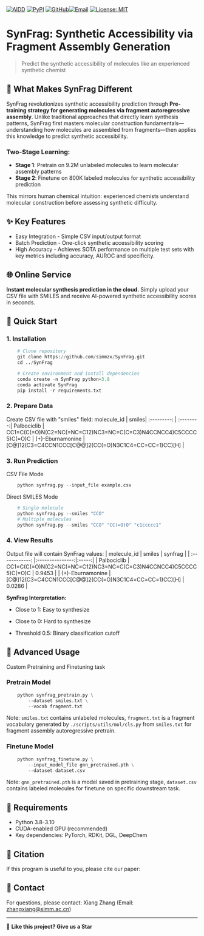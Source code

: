 [![AIDD](https://img.shields.io/badge/🧬%20AIDD-Synthetic%20Accessibility-4CAF50?style=flat)](https://github.com/simmzx/SynFrag)
[![PyPI](https://img.shields.io/badge/PyPI-farscore%20v1.0.1-306998?style=flat&logo=pypi&logoColor=white)](https://pypi.org/project/farscore/)
[![GitHub](https://img.shields.io/badge/simmzx💤-181717?style=flat&logo=github&logoColor=white)](https://github.com/simmzx)[![Email](https://img.shields.io/badge/📧Email-1E88E5?style=flat)](mailto:zhangxiang@simm.ac.cn?subject=Regarding%20FARScore)
[![License: MIT](https://img.shields.io/badge/License-MIT-yellow.svg)](https://opensource.org/licenses/MIT)

# SynFrag: Synthetic Accessibility via Fragment Assembly Generation
> Predict the synthetic accessibility of molecules like an experienced synthetic chemist
## 🎯 What Makes SynFrag Different
SynFrag revolutionizes synthetic accessibility prediction through **Pre-training strategy for generating molecules via fragment autoregressive assembly**. Unlike traditional approaches that directly learn synthesis patterns, SynFrag first masters molecular construction fundamentals—understanding how molecules are assembled from fragments—then applies this knowledge to predict synthetic accessibility.
### Two-Stage Learning:
* **Stage 1**: Pretrain on 9.2M unlabeled molecules to learn molecular assembly patterns
* **Stage 2**: Finetune on 800K labeled molecules for synthetic accessibility prediction

This mirrors human chemical intuition: experienced chemists understand molecular construction before assessing synthetic difficulty.

## ✨ Key Features
* Easy Integration - Simple CSV input/output format
* Batch Prediction - One-click synthetic accessibility scoring
* High Accuracy - Achieves SOTA performance on multiple test sets with key metrics including accuracy, AUROC and specificity.

## 🌐 Online Service
**Instant molecular synthesis prediction in the cloud.** Simply upload your CSV file with SMILES and receive AI-powered synthetic accessibility scores in seconds.

## 🚀 Quick Start
### 1. Installation
```python
    # Clone repository
    git clone https://github.com/simmzx/SynFrag.git
    cd ../SynFrag

    # Create environment and install dependencies
    conda create -n SynFrag python=3.8
    conda activate SynFrag
    pip install -r requirements.txt
```
### 2. Prepare Data
Create CSV file with "smiles" field:
molecule_id  | smiles|
:---------: | :--------:|
Palbociclib  | CC1=C(C(=O)N(C2=NC(=NC=C12)NC3=NC=C(C=C3)N4CCNCC4)C5CCCC5)C(=O)C |
(+)-Eburnamonine  | [C@]12(C3=C4CCN1CCC[C@@]2(CC(=O)N3C1C4=CC=CC=1)CC)[H] |
### 3. Run Prediction
CSV File Mode
```python
    python synfrag.py --input_file example.csv
```
Direct SMILES Mode
```python
    # Single molecule
    python synfrag.py --smiles "CCO"
    # Multiple molecules
    python synfrag.py --smiles "CCO" "CC(=O)O" "c1ccccc1"
```
### 4. View Results
Output file will contain SynFrag values:
| molecule_id | smiles  | synfrag |
| :------------: |:---------------:|:-----:|
| Palbociclib      | CC1=C(C(=O)N(C2=NC(=NC=C12)NC3=NC=C(C=C3)N4CCNCC4)C5CCCC5)C(=O)C | 0.9453 |
| (+)-Eburnamonine | [C@]12(C3=C4CCN1CCC[C@@]2(CC(=O)N3C1C4=CC=CC=1)CC)[H]        |    0.0286 |

**SynFrag Interpretation:**
* Close to 1: Easy to synthesize
- Close to 0: Hard to synthesize
* Threshold 0.5: Binary classification cutoff

## 📖 Advanced Usage
Custom Pretraining and Finetuning task
### Pretrain Model
```python
    python synfrag_pretrain.py \
        --dataset smiles.txt \
        --vocab fragment.txt 
```
Note: `smiles.txt` contains unlabeled molecules, `fragment.txt` is a fragment vocabulary generated by `./scripts/utils/mol/cls.py` from `smiles.txt` for fragment assembly autoregressive pretrain.

### Finetune Model
```python
    python synfrag_finetune.py \
        --input_model_file gnn_pretrained.pth \
        --dataset dataset.csv
```
Note: `gnn_pretrained.pth` is a model saved in pretraining stage, `dataset.csv` contains labeled molecules for finetune on specific downstream task.

## 🔧 Requirements
* Python 3.8-3.10
* CUDA-enabled GPU (recommended)
* Key dependencies: PyTorch, RDKit, DGL, DeepChem

## 📄 Citation
If this program is useful to you, please cite our paper:


## 📧 Contact
For questions, please contact: Xiang Zhang (Email: zhangxiang@simm.ac.cn)
______________________________________________________________________________________________________
🌟 **Like this project? Give us a Star**
